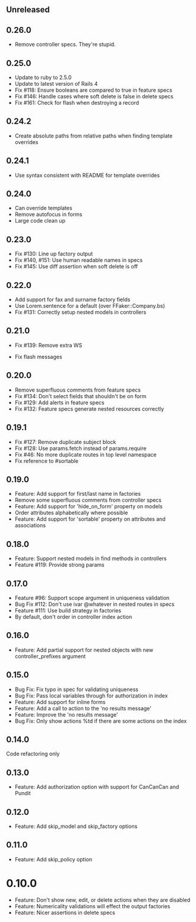 ## Unreleased

## 0.26.0

- Remove controller specs. They're stupid.

## 0.25.0

- Update to ruby to 2.5.0
- Update to latest version of Rails 4
- Fix #118: Ensure booleans are compared to true in feature specs
- Fix #146: Handle cases where soft delete is false in delete specs
- Fix #161: Check for flash when destroying a record

## 0.24.2

- Create absolute paths from relative paths when finding template overrides

## 0.24.1

- Use syntax consistent with README for template overrides

## 0.24.0

- Can override templates
- Remove autofocus in forms
- Large code clean up

## 0.23.0

- Fix #130: Line up factory output
- Fix #140, #151: Use human readable names in specs
- Fix #145: Use diff assertion when soft delete is off

## 0.22.0

- Add support for fax and surname factory fields
- Use Lorem.sentence for a default (over FFaker::Company.bs)
- Fix #131: Correctly setup nested models in controllers

## 0.21.0

- Fix #139: Remove extra WS

- Fix flash messages

## 0.20.0

- Remove superfluous comments from feature specs
- Fix #134: Don't select fields that shouldn't be on form
- Fix #129: Add alerts in feature specs
- Fix #132: Feature specs generate nested resources correctly

## 0.19.1

- Fix #127: Remove duplicate subject block
- Fix #128: Use params.fetch instead of params.require
- Fix #46: No more duplicate routes in top level namespace
- Fix reference to #sortable

## 0.19.0

- Feature: Add support for first/last name in factories
- Remove some superfluous comments from controller specs
- Feature: Add support for 'hide_on_form' property on models
- Order attributes alphabetically where possible
- Feature: Add support for 'sortable' property on attributes and associations

## 0.18.0

- Feature: Support nested models in find methods in controllers
- Feature #119: Provide strong params

## 0.17.0

- Feature #96: Support scope argument in uniqueness validation
- Bug Fix #112: Don't use ivar @whatever in nested routes in specs
- Feature #111: Use build strategy in factories
- By default, don't order in controller index action

## 0.16.0

- Feature: Add partial support for nested objects with new controller_prefixes argument

## 0.15.0

- Bug Fix: Fix typo in spec for validating uniqueness
- Bug Fix: Pass local variables through for authorization in index
- Feature: Add support for inline forms
- Feature: Add a call to action to the 'no results message'
- Feature: Improve the 'no results message'
- Bug Fix: Only show actions %td if there are some actions on the index

## 0.14.0

Code refactoring only

## 0.13.0

- Feature: Add authorization option with support for CanCanCan and Pundit

## 0.12.0

- Feature: Add skip_model and skip_factory options

## 0.11.0

- Feature: Add skip_policy option

# 0.10.0

- Feature: Don't show new, edit, or delete actions when they are disabled
- Feature: Numericality validations will effect the output factories
- Feature: Nicer assertions in delete specs

